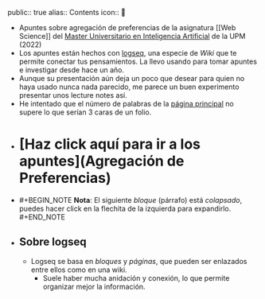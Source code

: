public:: true
alias:: Contents
icon:: 📜

- Apuntes sobre agregación de preferencias de la asignatura [[Web Science]] del [Master Universitario en Inteligencia Artificial](http://www.dia.fi.upm.es/masteria/?q=es/MUIA) de la UPM (2022)
- Los apuntes están hechos con [logseq](https://logseq.com/), una especie de *Wiki* que te permite conectar tus pensamientos. La llevo usando para tomar apuntes e investigar desde hace un año.
- Aunque su presentación aún deja un poco que desear para quien no haya usado nunca nada parecido, me parece un buen experimento presentar unos lecture notes así.
- He intentado que el número de palabras de la [página principal](main) no supere lo que serían 3 caras de un folio.
- # [Haz click aquí para ir a los apuntes](Agregación de Preferencias)
- #+BEGIN_NOTE
  **Nota**: El siguiente *bloque* (párrafo) está *colapsado*, puedes hacer click en la flechita de la izquierda para expandirlo.
  #+END_NOTE
- ## Sobre logseq
	- Logseq se basa en *bloques* y *páginas*, que pueden ser enlazados entre ellos como en una wiki.
		- Suele haber mucha anidación y conexión, lo que permite organizar mejor la información.